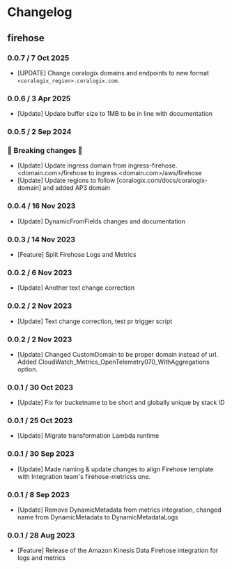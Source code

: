 # Changelog

## firehose
<!-- To add a new entry write: -->
<!-- ### version / full date -->
<!-- * [Update/Bug fix] message that describes the changes that you apply -->

### 0.0.7 / 7 Oct 2025
* [UPDATE] Change coralogix domains and endpoints to new format `<coralogix_region>.coralogix.com`.

### 0.0.6 / 3 Apr 2025
* [Update] Update buffer size to 1MB to be in line with documentation

### 0.0.5 / 2 Sep 2024
### 🛑 Breaking changes 🛑
* [Update] Update ingress domain from ingress-firehose.<domain.com>/firehose to ingress.<domain.com>/aws/firehose
* [Update] Update regions to follow [coralogix.com/docs/coralogix-domain] and added AP3 domain

### 0.0.4 / 16 Nov 2023
* [Update] DynamicFromFields changes and documentation

### 0.0.3 / 14 Nov 2023
* [Feature] Split Firehose Logs and Metrics

### 0.0.2 / 6 Nov 2023
* [Update] Another text change correction

### 0.0.2 / 2 Nov 2023
* [Update] Text change correction, test pr trigger script

### 0.0.2 / 2 Nov 2023
* [Update] Changed CustomDomain to be proper domain instead of url. Added CloudWatch_Metrics_OpenTelemetry070_WithAggregations option.

### 0.0.1 / 30 Oct 2023
* [Update] Fix for bucketname to be short and globally unique by stack ID

### 0.0.1 / 25 Oct 2023
* [Update] Migrate transformation Lambda runtime

### 0.0.1 / 30 Sep 2023
* [Update] Made naming & update changes to align Firehose template with Integration team's firehose-metricss one.

### 0.0.1 / 8 Sep 2023
* [Update] Remove DynamicMetadata from metrics integration, changed name from DynamicMetadata to DynamicMetadataLogs

### 0.0.1 / 28 Aug 2023
* [Feature] Release of the Amazon Kinesis Data Firehose integration for logs and metrics